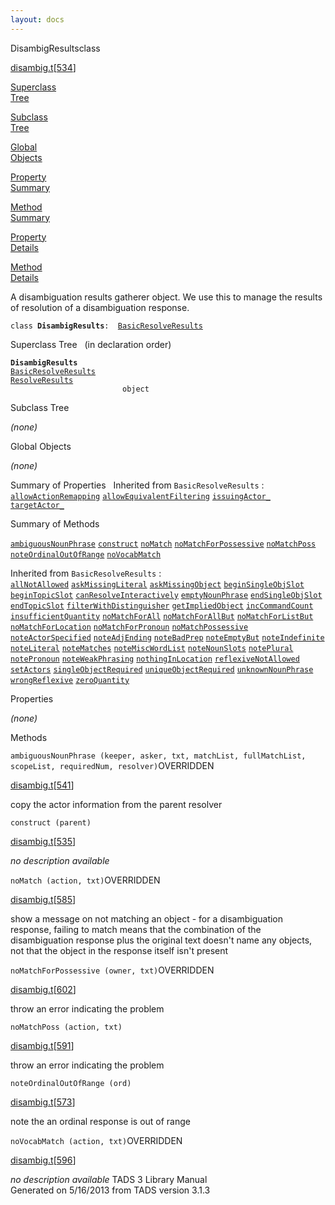 ```yaml
---
layout: docs
---
```

<span class="title">DisambigResults</span><span class="type">class</span>

[disambig.t](../file/disambig.t.html)\[[534](../source/disambig.t.html#534)\]

[Superclass  
Tree](#_SuperClassTree_)

[Subclass  
Tree](#_SubClassTree_)

[Global  
Objects](#_ObjectSummary_)

[Property  
Summary](#_PropSummary_)

[Method  
Summary](#_MethodSummary_)

[Property  
Details](#_Properties_)

[Method  
Details](#_Methods_)



A disambiguation results gatherer object. We use this to manage the
results of resolution of a disambiguation response.

`class `**`DisambigResults`**` :   `[`BasicResolveResults`](../object/BasicResolveResults.html)



<span id="_SuperClassTree_"></span>



<span class="hdln">Superclass Tree</span>   (in declaration order)



**`DisambigResults`**  
[`BasicResolveResults`](../object/BasicResolveResults.html)  
[`ResolveResults`](../object/ResolveResults.html)  
`                         object`  
<span id="_SubClassTree_"></span>



<span class="hdln">Subclass Tree</span>  



*(none)* <span id="_ObjectSummary_"></span>



<span class="hdln">Global Objects</span>  



*(none)* <span id="_PropSummary_"></span>



<span class="hdln">Summary of Properties</span>  
Inherited from `BasicResolveResults` :  
[`allowActionRemapping`](../object/BasicResolveResults.html#allowActionRemapping) [`allowEquivalentFiltering`](../object/BasicResolveResults.html#allowEquivalentFiltering) [`issuingActor_`](../object/BasicResolveResults.html#issuingActor_) [`targetActor_`](../object/BasicResolveResults.html#targetActor_)



<span id="_MethodSummary_"></span>



<span class="hdln">Summary of Methods</span>  



[`ambiguousNounPhrase`](#ambiguousNounPhrase) [`construct`](#construct) [`noMatch`](#noMatch) [`noMatchForPossessive`](#noMatchForPossessive) [`noMatchPoss`](#noMatchPoss) [`noteOrdinalOutOfRange`](#noteOrdinalOutOfRange) [`noVocabMatch`](#noVocabMatch)

Inherited from `BasicResolveResults` :  
[`allNotAllowed`](../object/BasicResolveResults.html#allNotAllowed) [`askMissingLiteral`](../object/BasicResolveResults.html#askMissingLiteral) [`askMissingObject`](../object/BasicResolveResults.html#askMissingObject) [`beginSingleObjSlot`](../object/BasicResolveResults.html#beginSingleObjSlot) [`beginTopicSlot`](../object/BasicResolveResults.html#beginTopicSlot) [`canResolveInteractively`](../object/BasicResolveResults.html#canResolveInteractively) [`emptyNounPhrase`](../object/BasicResolveResults.html#emptyNounPhrase) [`endSingleObjSlot`](../object/BasicResolveResults.html#endSingleObjSlot) [`endTopicSlot`](../object/BasicResolveResults.html#endTopicSlot) [`filterWithDistinguisher`](../object/BasicResolveResults.html#filterWithDistinguisher) [`getImpliedObject`](../object/BasicResolveResults.html#getImpliedObject) [`incCommandCount`](../object/BasicResolveResults.html#incCommandCount) [`insufficientQuantity`](../object/BasicResolveResults.html#insufficientQuantity) [`noMatchForAll`](../object/BasicResolveResults.html#noMatchForAll) [`noMatchForAllBut`](../object/BasicResolveResults.html#noMatchForAllBut) [`noMatchForListBut`](../object/BasicResolveResults.html#noMatchForListBut) [`noMatchForLocation`](../object/BasicResolveResults.html#noMatchForLocation) [`noMatchForPronoun`](../object/BasicResolveResults.html#noMatchForPronoun) [`noMatchPossessive`](../object/BasicResolveResults.html#noMatchPossessive) [`noteActorSpecified`](../object/BasicResolveResults.html#noteActorSpecified) [`noteAdjEnding`](../object/BasicResolveResults.html#noteAdjEnding) [`noteBadPrep`](../object/BasicResolveResults.html#noteBadPrep) [`noteEmptyBut`](../object/BasicResolveResults.html#noteEmptyBut) [`noteIndefinite`](../object/BasicResolveResults.html#noteIndefinite) [`noteLiteral`](../object/BasicResolveResults.html#noteLiteral) [`noteMatches`](../object/BasicResolveResults.html#noteMatches) [`noteMiscWordList`](../object/BasicResolveResults.html#noteMiscWordList) [`noteNounSlots`](../object/BasicResolveResults.html#noteNounSlots) [`notePlural`](../object/BasicResolveResults.html#notePlural) [`notePronoun`](../object/BasicResolveResults.html#notePronoun) [`noteWeakPhrasing`](../object/BasicResolveResults.html#noteWeakPhrasing) [`nothingInLocation`](../object/BasicResolveResults.html#nothingInLocation) [`reflexiveNotAllowed`](../object/BasicResolveResults.html#reflexiveNotAllowed) [`setActors`](../object/BasicResolveResults.html#setActors) [`singleObjectRequired`](../object/BasicResolveResults.html#singleObjectRequired) [`uniqueObjectRequired`](../object/BasicResolveResults.html#uniqueObjectRequired) [`unknownNounPhrase`](../object/BasicResolveResults.html#unknownNounPhrase) [`wrongReflexive`](../object/BasicResolveResults.html#wrongReflexive) [`zeroQuantity`](../object/BasicResolveResults.html#zeroQuantity)



<span id="_Properties_"></span>



<span class="hdln">Properties</span>  



*(none)* <span id="_Methods_"></span>



<span class="hdln">Methods</span>  



<span id="ambiguousNounPhrase"></span>

`ambiguousNounPhrase (keeper, asker, txt, matchList, fullMatchList, scopeList, requiredNum, resolver)`<span class="rem">OVERRIDDEN</span>

[disambig.t](../file/disambig.t.html)\[[541](../source/disambig.t.html#541)\]



copy the actor information from the parent resolver



<span id="construct"></span>

`construct (parent)`

[disambig.t](../file/disambig.t.html)\[[535](../source/disambig.t.html#535)\]



*no description available*



<span id="noMatch"></span>

`noMatch (action, txt)`<span class="rem">OVERRIDDEN</span>

[disambig.t](../file/disambig.t.html)\[[585](../source/disambig.t.html#585)\]



show a message on not matching an object - for a disambiguation
response, failing to match means that the combination of the
disambiguation response plus the original text doesn't name any objects,
not that the object in the response itself isn't present



<span id="noMatchForPossessive"></span>

`noMatchForPossessive (owner, txt)`<span class="rem">OVERRIDDEN</span>

[disambig.t](../file/disambig.t.html)\[[602](../source/disambig.t.html#602)\]



throw an error indicating the problem



<span id="noMatchPoss"></span>

`noMatchPoss (action, txt)`

[disambig.t](../file/disambig.t.html)\[[591](../source/disambig.t.html#591)\]



throw an error indicating the problem



<span id="noteOrdinalOutOfRange"></span>

`noteOrdinalOutOfRange (ord)`

[disambig.t](../file/disambig.t.html)\[[573](../source/disambig.t.html#573)\]



note the an ordinal response is out of range



<span id="noVocabMatch"></span>

`noVocabMatch (action, txt)`<span class="rem">OVERRIDDEN</span>

[disambig.t](../file/disambig.t.html)\[[596](../source/disambig.t.html#596)\]



*no description available*
TADS 3 Library Manual  
Generated on 5/16/2013 from TADS version 3.1.3


